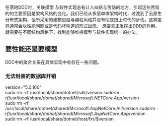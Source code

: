 
在落地DDD时，关联模型 与软件实现总有让人纠结与苦恼的地方，引起这些苦恼的的主要原因是架构风格的变化。我们已经从多层单体架构时代，过渡到了云原生分布式架构，但所采用的建模思路与编程风格并没有彻底跟上时代的步伐。这种差异通常会以性能问题或是代码坏味道的形式出现。
想要真正发挥出DDD的作用，就需要在不同结构风格下，找到能够维持模型与软件实现统一的办法。

## 要性能还是要模型
DDD中的聚合关系在具体实现中会存在一些问题。
### 无法封装的数据库开销

version="5.0.100" \
sudo rm -rf /usr/local/share/dotnet/sdk/$version \
sudo rm -rf /usr/local/share/dotnet/shared/Microsoft.NETCore.App/$version \
sudo rm -rf /usr/local/share/dotnet/shared/Microsoft.AspNetCore.All/$version \
sudo rm -rf /usr/local/share/dotnet/shared/Microsoft.AspNetCore.App/$version \
sudo rm -rf /usr/local/share/dotnet/host/fxr/$version
